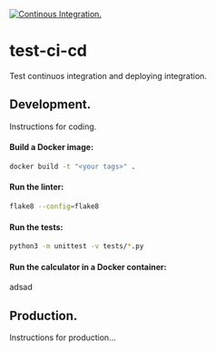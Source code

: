 [![Continous Integration.](https://github.com/ejdecena/test-ci-cd/actions/workflows/continuos_integration.yml/badge.svg?branch=master&event=push)](https://github.com/ejdecena/test-ci-cd/actions/workflows/continuos_integration.yml)
# test-ci-cd
Test continuos integration and deploying integration.

## Development.
Instructions for coding.

#### Build a Docker image:
```bash
docker build -t "<your tags>" .
```

#### Run the linter:
```bash
flake8 --config=flake8
```

#### Run the tests:
```bash
python3 -m unittest -v tests/*.py
```

#### Run the calculator in a Docker container:
adsad

## Production.
Instructions for production...